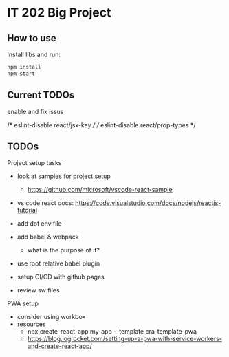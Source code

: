 # IT 202 Big Project

## How to use


Install libs and run:

```sh
npm install
npm start
```

## Current TODOs

enable and fix issus

/* eslint-disable react/jsx-key */
/* eslint-disable react/prop-types */

## TODOs

Project setup tasks
- look at samples for project setup
    - https://github.com/microsoft/vscode-react-sample 

- vs code react docs: https://code.visualstudio.com/docs/nodejs/reactjs-tutorial

- add dot env file
- add babel & webpack  
    - what is the purpose of it?
- use root relative babel plugin
- setup CI/CD with github pages
- review sw files


PWA setup 
- consider using workbox 
- resources
    - npx create-react-app my-app --template cra-template-pwa
    - https://blog.logrocket.com/setting-up-a-pwa-with-service-workers-and-create-react-app/